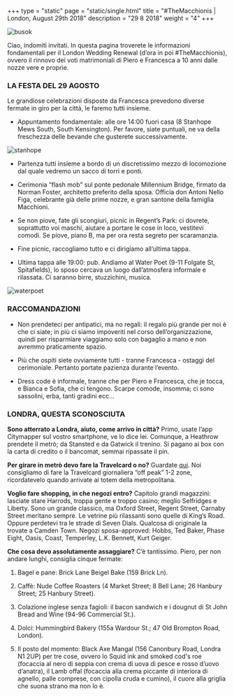 +++
type = "static"
page = "static/single.html"
title = "#TheMacchionis | London, August 29th 2018"
description = "29 8 2018"
weight = "4"
+++

![busok](/images/vault/busok.jpg)

Ciao, indomiti invitati. In questa pagina troverete le informazioni fondamentali per il London Wedding Renewal (d’ora in poi #TheMacchionis), ovvero il rinnovo dei voti matrimoniali di Piero e Francesca a 10 anni dalle nozze vere e proprie.

### LA FESTA DEL 29 AGOSTO

Le grandiose celebrazioni disposte da Francesca prevedono diverse fermate in giro per la città, le faremo tutti insieme. 

- Appuntamento fondamentale: alle ore 14:00 fuori casa (8 Stanhope Mews South, South Kensington). Per favore, siate puntuali, ne va della freschezza delle bevande che gusterete successivamente. 

![stanhope](/images/vault/stanhope.jpg)

- Partenza tutti insieme a bordo di un discretissimo mezzo di locomozione dal quale vedremo un sacco di torri e ponti.
 
- Cerimonia “flash mob” sul ponte pedonale Millennium Bridge, firmato da Norman Foster, architetto preferito della sposa. Officia don Antoni Nello Figa, celebrante già delle prime nozze, e gran santone della famiglia Macchioni. 

- Se non piove, fate gli scongiuri, picnic in Regent’s Park: ci dovrete, soprattutto voi maschi, aiutare a portare le cose in loco, vestitevi comodi. Se piove, piano B, ma per ora resta segreto per scaramanzia. 

- Fine picnic, raccogliamo tutto e ci dirigiamo all’ultima tappa. 

- Ultima tappa alle 19:00: pub. Andiamo al Water Poet (9-11 Folgate St, Spitafields), lo sposo cercava un luogo dall’atmosfera informale e rilassata. Ci saranno birre, stuzzichini, musica.

![waterpoet](/images/vault/waterpoet.jpg)


### RACCOMANDAZIONI

- Non prendeteci per antipatici, ma no regali: il regalo più grande per noi è che ci siate; in più ci siamo impoveriti nel corso dell’organizzazione, quindi per risparmiare viaggiamo solo con bagaglio a mano e non avremmo praticamente spazio. 

- Più che ospiti siete ovviamente tutti - tranne Francesca -  ostaggi del cerimoniale. Pertanto portate pazienza durante l’evento. 

- Dress code è informale, tranne che per Piero e Francesca, che je tocca, e Bianca e Sofia, che ci tengono. Scarpe comode, insomma; ci sono sassolini, erba, tanti gradini ecc...

### LONDRA, QUESTA SCONOSCIUTA

**Sono atterrato a Londra, aiuto, come arrivo in città?**
Primo, usate l’app Citymapper sul vostro smartphone, ve lo dice lei. Comunque, a Heathrow prendete il metrò; da Stansted e da Gatwick il trenino. Si pagano ai box con la carta di credito o il bancomat, semmai ripassate il pin.

**Per girare in metrò devo fare la Travelcard o no?**
Guardate [qui](https://tfl.gov.uk/fares-and-payments/). Noi consigliamo di fare la Travelcard giornaliera “off peak” 1-2 zone, ricordatevelo quando arrivate ai totem della metropolitana.

**Voglio fare shopping, in che negozi entro?**
Capitolo grandi magazzini: lasciate stare Harrods, troppa gente e troppo casino; meglio Selfridges e Liberty. Sono un grande classico, ma Oxford Street, Regent Street, Carnaby Street meritano sempre. Le vetrine più rilassanti sono quelle di King’s Road. Oppure perdetevi tra le strade di Seven Dials. Qualcosa di originale la trovate a Camden Town. Negozi sposa-approved: Hobbs, Ted Baker, Phase Eight, Oasis, Coast, Temperley, L.K. Bennett, Kurt Geiger. 

**Che cosa devo assolutamente assaggiare?**
C’è tantissimo. Piero, per non andare lunghi, consiglia cinque fermate: 

1) Bagel e pane: Brick Lane Beigel Bake (159 Brick Ln).

2) Caffè: Nude Coffee Roasters (4 Market Street; 8 Bell Lane; 26 Hanbury Street; 25 Hanbury Street).

3) Colazione inglese senza fagioli: il bacon sandwich e i dougnut di St John Bread and Wine (94-96 Commercial St.).

4) Dolci: Hummingbird Bakery (155a Wardour St.; 47 Old Brompton Road, London).

5) Il posto del momento: Black Axe Mangal (156 Canonbury Road, Londra N1 2UP) per tre cose, ovvero lo Squid ink and smoked cod's roe (focaccia al nero di seppia con crema di uova di pesce e rosso d’uovo d’anatra), il Lamb offal (focaccia alla crema piccante di interiora di agnello, palle comprese, con cipolla cruda e cumino), il cuore alla griglia che suona strano ma non lo è.
